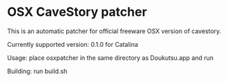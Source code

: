 # OSX CaveStory patcher

This is an automatic patcher for official freeware OSX version of cavestory.

Currently supported version: 0.1.0 for Catalina

Usage: place osxpatcher in the same directory as Doukutsu.app and run

Building: run build.sh


